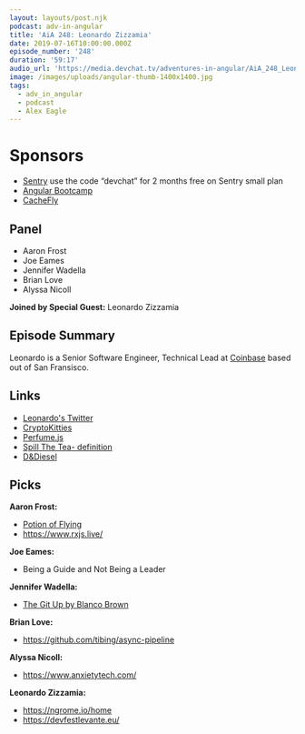 ```yaml
---
layout: layouts/post.njk
podcast: adv-in-angular
title: 'AiA 248: Leonardo Zizzamia'
date: 2019-07-16T10:00:00.000Z
episode_number: '248'
duration: '59:17'
audio_url: 'https://media.devchat.tv/adventures-in-angular/AiA_248_Leonardo_Zizzamia.mp3'
image: /images/uploads/angular-thumb-1400x1400.jpg
tags:
  - adv_in_angular
  - podcast
  - Alex Eagle
---
```

# Sponsors

* [Sentry](https://sentry.io/welcome/) use the code “devchat” for 2 months free on Sentry small plan
* [Angular Bootcamp](https://angularbootcamp.com/)
* [CacheFly](https://www.cachefly.com/)

## Panel

* Aaron Frost
* Joe Eames
* Jennifer Wadella 
* Brian Love
* Alyssa Nicoll 

**Joined by Special Guest:** Leonardo Zizzamia

## Episode Summary

Leonardo is a Senior Software Engineer, Technical Lead at [Coinbase](https://www.coinbase.com/) based out of San Fransisco. 

## Links

* [Leonardo's Twitter ](https://twitter.com/Zizzamia)
* [CryptoKitties](https://tehfedaykin.github.io/AllAboutCryptoKitties/)
* [Perfume.js](https://zizzamia.github.io/perfume/)
* [Spill The Tea- definition ](erfume.jshttps://www.urbandictionary.com/define.php?term=spill%20the%20tea)
* [D&Diesel ](https://criticalrole.fandom.com/wiki/D%26Diesel)

## Picks

**Aaron Frost:**

* [Potion of Flying](https://roll20.net/compendium/dnd5e/Potion%20of%20Flying)
* <https://www.rxjs.live/>

**Joe Eames:**

* Being a Guide and Not Being a Leader

**Jennifer Wadella:**

* [The Git Up by Blanco Brown](https://www.tiktok.com/@harveybass/video/6699753069669780742?langCountry=en)

**Brian Love:**

* <https://github.com/tibing/async-pipeline>

**Alyssa Nicoll:**

* <https://www.anxietytech.com/>

 **Leonardo Zizzamia:**

* [https://ngrome.io/home ](https://ngrome.io/home)
* <https://devfestlevante.eu/>
